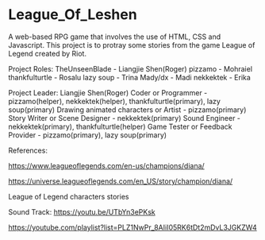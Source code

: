 # League_Of_Leshen

A web-based RPG game that involves the use of HTML, CSS and Javascript. This project is to protray some stories from the game League of Legend created by Riot.

Project Roles:
TheUnseenBlade - Liangjie Shen(Roger) 
pizzamo - Mohraiel
thankfulturtle - Rosalu
lazy soup - Trina
Mady/dx - Madi
nekkektek - Erika

Project Leader: Liangjie Shen(Roger)
Coder or Programmer - pizzamo(helper), nekkektek(helper), thankfulturtle(primary), lazy soup(primary)
Drawing animated characters or Artist - pizzamo(primary)
Story Writer or Scene Designer - nekkektek(primary)
Sound Engineer - nekkektek(primary), thankfulturtle(helper)
Game Tester or Feedback Provider - pizzamo(primary), lazy soup(primary)

References:

https://www.leagueoflegends.com/en-us/champions/diana/

https://universe.leagueoflegends.com/en_US/story/champion/diana/

League of Legend characters stories

Sound Track:
https://youtu.be/UTbYn3ePKsk

https://youtube.com/playlist?list=PLZ1NwPr_8AIiI05RK6tDt2mDvL3JGKZW4



